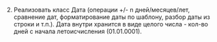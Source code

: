 2.	Реализовать класс Дата (операции +/- n дней/месяцев/лет, сравнение дат, форматирование даты по шаблону, разбор даты из строки и т.п.). Дата внутри хранится в виде целого числа - кол-во дней с начала летоисчисления (01.01.0001).
